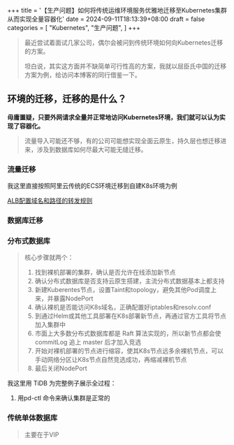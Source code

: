 +++
title = '【生产问题】如何将传统运维环境服务优雅地迁移至Kubernetes集群从而实现全量容器化'
date = 2024-09-11T18:13:39+08:00
draft = false
categories = [
    "Kubernetes",
    "生产问题",
]
+++

> 最近尝试着面试几家公司，偶尔会被问到传统环境如何向Kubernetes迁移的方案。
> 
> 坦白说，其实这方面并不缺简单可行性高的方案，我就以屈臣氏中国的迁移方案为例，给访问本博客的同行借鉴一下。

## 环境的迁移，迁移的是什么？

**毋庸置疑，只要外网请求全量并正常地访问Kubernetes环境，我们就可以认为实现了容器化。**

> 流量导入可能还不够，有的公司可能想实现全面云原生，持久层也想迁移进来，涉及到数据库如何尽最大可能无缝迁移。

### 流量迁移

我这里直接按照阿里云传统的ECS环境迁移到自建K8s环境为例

<!--more-->

[ALB配置域名和路径的转发规则](https://help.aliyun.com/zh/slb/application-load-balancer/user-guide/create-a-domain-name-based-or-url-based-forwarding-rule?spm=a2c4g.11186623.0.0.15ea43b5Hz7twr)

### 数据库迁移

### 分布式数据库

> 核心步骤就两个：
> 1. 找到裸机部署的集群，确认是否允许在线添加新节点
> 2. 确认分布式数据库是否支持云原生搭建，主流分布式数据基本上都支持
> 3. 新建Kuberentes节点，设置Taint和topology，避免其他Pod调度上来，并暴露NodePort
> 4. 确认裸机是否能访问K8s域名，正确配置好iptables和resolv.conf
> 5. 到通过Helm或其他工具部署在K8s部署新节点，再通过官方工具将节点加入集群中
> 6. 市面上大多数分布式数据库都是 Raft 算法实现的，所以新节点都会使 commitLog 追上 master 后才加入竞选
> 7. 开始对裸机部署的节点进行缩容，使其K8s节点远多余裸机节点，可以手动网络分区让K8s节点自然竞选成功，再缩减裸机节点
> 8. 最后关闭NodePort

我这里用 TiDB 为完整例子展示全过程：

1. 用pd-ctl 命令来确认集群是正常的

### 传统单体数据库

> 主要在于VIP
